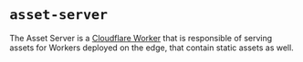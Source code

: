 # `asset-server`

The Asset Server is a [Cloudflare Worker](https://developers.cloudflare.com/workers/) that is responsible of serving assets for Workers deployed on the edge, that contain static assets as well.
